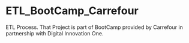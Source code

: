 # ETL_BootCamp_Carrefour
ETL Process. That Project is part of BootCamp provided by Carrefour in partnership with Digital Innovation One.
